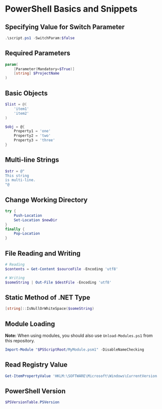 # PowerShell Basics and Snippets

## Specifying Value for Switch Parameter

```powershell
.\script.ps1 -SwitchParam:$false
```

## Required Parameters

```powershell
param(
    [Parameter(Mandatory=$True)]
    [string] $ProjectName
)
```

## Basic Objects

```powershell
$list = @(
    'item1'
    'item2'
)
```

```powershell
$obj = @{
    Property1 = 'one'
    Property2 = 'two'
    Property3 = 'three'
}
```

## Multi-line Strings

```powershell
$str = @"
This string
is multi-line.
"@
```

## Change Working Directory

```powershell
try {
    Push-Location
    Set-Location $newDir
}
finally {
    Pop-Location
}
```

## File Reading and Writing

```powershell
# Reading
$contents = Get-Content $sourceFile -Encoding 'utf8'
```

```powershell
# Writing
$someString | Out-File $destFile -Encoding 'utf8'
```

## Static Method of .NET Type

```powershell
[string]::IsNullOrWhiteSpace($someString)
```

## Module Loading

**Note:** When using modules, you should also use `Unload-Modules.ps1` from this repository.

```powershell
Import-Module "$PSScriptRoot/MyModule.psm1" -DisableNameChecking
```

## Read Registry Value

```powershell
Get-ItemPropertyValue 'HKLM:\SOFTWARE\Microsoft\Windows\CurrentVersion' 'ProgramFilesDir'
```

## PowerShell Version

```powershell
$PSVersionTable.PSVersion
```
